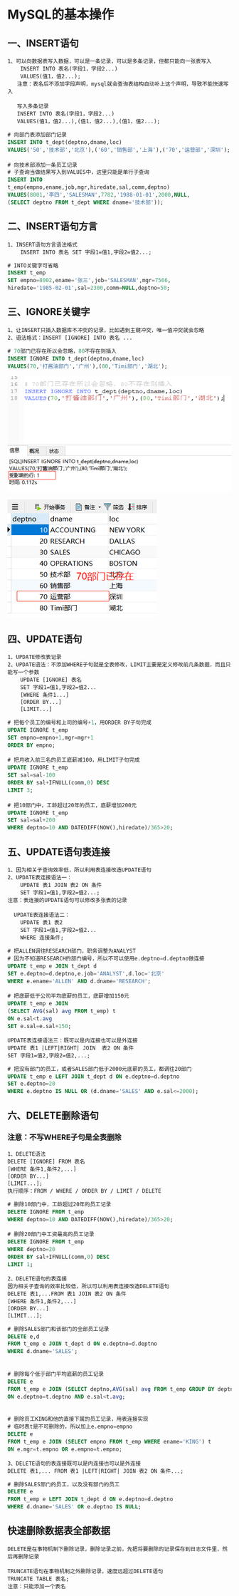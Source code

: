# MySQL的基本操作

## 一、INSERT语句
    1、可以向数据表写入数据，可以是一条记录，可以是多条记录，但都只能向一张表写入
        INSERT INTO 表名(字段1，字段2...)
        VALUES(值1，值2...);
       注意：表名后不添加字段声明，mysql就会查询表结构自动补上这个声明，导致不能快速写入
       
       写入多条记录
       INSERT INTO 表名(字段1，字段2...)
       VALUES(值1，值2...),(值1，值2...),(值1，值2...);
       
```sql
# 向部门表添加部门记录
INSERT INTO t_dept(deptno,dname,loc)
VALUES('50','技术部','北京'),('60','销售部','上海'),('70','运营部','深圳');

# 向技术部添加一条员工记录
# 子查询当做结果写入到VALUES中，这里只能是单行子查询
INSERT INTO 
t_emp(empno,ename,job,mgr,hiredate,sal,comm,deptno)
VALUES(8001,'李四','SALESMAN',7782,'1988-01-01',2000,NULL,
(SELECT deptno FROM t_dept WHERE dname='技术部'));
```

## 二、INSERT语句方言
    1、INSERT语句方言语法格式
        INSERT INTO 表名 SET 字段1=值1,字段2=值2...;
        
```sql
# INTO关键字可省略
INSERT t_emp
SET empno=8002,ename='张三',job='SALESMAN',mgr=7566,
hiredate='1985-02-01',sal=2300,comm=NULL,deptno=50;
```
      
## 三、IGNORE关键字
    1、让INSERT只插入数据库不冲突的记录，比如遇到主键冲突，唯一值冲突就会忽略
    2、语法格式：INSERT [IGNORE] INTO 表名 ... 
    
```sql
# 70部门已存在所以会忽略，80不存在则插入
INSERT IGNORE INTO t_dept(deptno,dname,loc)
VALUES(70,'打酱油部门','广州'),(80,'Timi部门','湖北');
```

![ignore关键字](./img/ignore关键字01.png)

![ignore关键字](./img/ignore关键字02.png)

## 四、UPDATE语句
    1、UPDATE修改表记录
    2、UPDATE语法：不添加WHERE子句就是全表修改，LIMIT主要是定义修改前几条数据，而且只能写一个参数
        UPDATE [IGNORE] 表名
        SET 字段1=值1,字段2=值2...
        [WHERE 条件1...]
        [ORDER BY...]
        [LIMIT...]
        
```sql
# 把每个员工的编号和上司的编号+1，用ORDER BY子句完成
UPDATE IGNORE t_emp
SET empno=empno+1,mgr=mgr+1
ORDER BY empno;

# 把月收入前三名的员工底薪减100，用LIMIT子句完成
UPDATE IGNORE t_emp 
SET sal=sal-100
ORDER BY sal+IFNULL(comm,0) DESC
LIMIT 3;

# 把10部门中，工龄超过20年的员工，底薪增加200元
UPDATE IGNORE t_emp
SET sal=sal+200
WHERE deptno=10 AND DATEDIFF(NOW(),hiredate)/365>20;
```

## 五、UPDATE语句表连接
    1、因为相关子查询效率低，所以利用表连接改造UPDATE语句
    2、UPDATE表连接语法一：
        UPDATE 表1 JOIN 表2 ON 条件
        SET 字段1=值1,字段2=值2...;
    注意：表连接的UPDATE语句可以修改多张表的记录
    
      UPDATE表连接语法二：
        UPDATE 表1 表2
        SET 字段1=值1,字段2=值2...
        WHERE 连接条件; 
        
```sql
# 把ALLEN调往RESEARCH部门，职务调整为ANALYST
# 因为不知道RESEARCH的部门编号，所以不可以使用e.deptno=d.deptno做连接
UPDATE t_emp e JOIN t_dept d
SET e.deptno=d.deptno,e.job='ANALYST',d.loc='北京'
WHERE e.ename='ALLEN' AND d.dname='RESEARCH';

# 把底薪低于公司平均底薪的员工，底薪增加150元
UPDATE t_emp e JOIN 
(SELECT AVG(sal) avg FROM t_emp) t
ON e.sal<t.avg
SET e.sal=e.sal+150;
```
    UPDATE表连接语法三：既可以是内连接也可以是外连接
    UPDATE 表1 |LEFT|RIGHT| JOIN  表2 ON 条件
    SET 字段1=值2,字段2=值2,...;
    
```sql
# 把没有部门的员工，或者SALES部门低于2000元底薪的员工，都调往20部门
UPDATE t_emp e LEFT JOIN t_dept d ON e.deptno=d.deptno
SET e.deptno=20
WHERE e.deptno IS NULL OR (d.dname='SALES' AND e.sal<=2000);
```

## 六、DELETE删除语句
### 注意：不写WHERE子句是全表删除
    1、DELETE语法
    DELETE [IGNORE] FROM 表名
    [WHERE 条件1,条件2,...]
    [ORDER BY...]
    [LIMIT...];
    执行顺序：FROM / WHERE / ORDER BY / LIMIT / DELETE
    
```sql
# 删除10部门中，工龄超过20年的员工记录
DELETE IGNORE FROM t_emp
WHERE deptno=10 AND DATEDIFF(NOW(),hiredate)/365>20;

# 删除20部门中工资最高的员工记录
DELETE IGNORE FROM t_emp
WHERE deptno=20
ORDER BY sal+IFNULL(comm,0) DESC
LIMIT 1;
```

    2、DELETE语句的表连接
    因为相关子查询的效率比较低，所以可以利用表连接改造DELETE语句
    DELETE 表1,...FROM 表1 JOIN 表2 ON 条件
    [WHERE 条件1,条件2,...]
    [ORDER BY...]
    [LIMIT...];
    
```sql
# 删除SALES部门和该部门的全部员工记录
DELETE e,d
FROM t_emp e JOIN t_dept d ON e.deptno=d.deptno
WHERE d.dname='SALES';


# 删除每个低于部门平均底薪的员工记录
DELETE e
FROM t_emp e JOIN (SELECT deptno,AVG(sal) avg FROM t_emp GROUP BY deptno) t 
ON e.deptno=t.deptno AND e.sal<t.avg;


# 删除员工KING和他的直接下属的员工记录，用表连接实现
# 临时表t是不可删除的，所以加上e.empno=empno
DELETE e
FROM t_emp e JOIN (SELECT empno FROM t_emp WHERE ename='KING') t
ON e.mgr=t.empno OR e.empno=t.empno;
```

    3、DELETE语句的表连接既可以是内连接也可以是外连接
    DELETE 表1,... FROM 表1 |LEFT|RIGHT| JOIN 表2 ON 条件...;
    
```sql
# 删除SALES部门的员工，以及没有部门的员工
DELETE e
FROM t_emp e LEFT JOIN t_dept d ON e.deptno=d.deptno
WHERE d.dname='SALES' OR e.deptno IS NULL;
```
    
## 快速删除数据表全部数据
    DELETE是在事物机制下删除记录，删除记录之前，先把将要删除的记录保存到日志文件里，然后再删除记录
    
    TRUNCATE语句在事物机制之外删除记录，速度远超过DELETE语句
    TRUNCATE TABLE 表名;
    注意：只能添加一个表名
    
     
    



